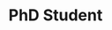 ---
layout: page
name: Dominik Kranz
title: PhD Student
description: Dominik studied biophysics at the Humboldt-University and is now working on his PhD regarding the utilisation of wearables and consumer hardware together with powerful new automatisation techniques like neural networks/ machine learning.
img: assets/img/dominik_kranz_circ.png
importance: 1
category: work
email: Dominik.d.kranz@gmail.com
---